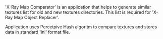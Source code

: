   'X-Ray Map Comparator' is an application that helps to generate similar textures list for old and new textures directories. This list is required for 'X-Ray Map Object Replacer'.

  Application uses Percetpive Hash algoritm to compare textures and stores data in standard 'ini' format file.
